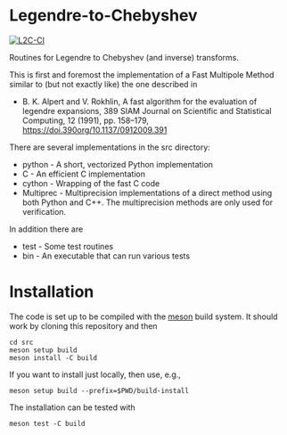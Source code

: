 # Legendre-to-Chebyshev

[![L2C-CI](https://github.com/spectralDNS/Legendre-to-Chebyshev/actions/workflows/l2c.yml/badge.svg)](https://github.com/spectralDNS/Legendre-to-Chebyshev/actions/workflows/l2c.yml)

Routines for Legendre to Chebyshev (and inverse) transforms.

This is first and foremost the implementation of a Fast Multipole Method similar to (but not exactly like) the one described in

  * B. K. Alpert and V. Rokhlin, A fast algorithm for the evaluation of legendre expansions, 389 SIAM Journal on Scientific and Statistical Computing, 12 (1991), pp. 158–179, https://doi.390org/10.1137/0912009.391

There are several implementations in the src directory:
  * python - A short, vectorized Python implementation
  * C - An efficient C implementation
  * cython - Wrapping of the fast C code
  * Multiprec - Multiprecision implementations of a direct method using both Python and C++. The multiprecision methods are only used for verification.

In addition there are
  * test - Some test routines
  * bin - An executable that can run various tests

# Installation
The code is set up to be compiled with the [meson](https://mesonbuild.com) build system. It should work by cloning this repository and then 

    cd src
    meson setup build 
    meson install -C build
  
If you want to install just locally, then use, e.g.,

    meson setup build --prefix=$PWD/build-install

The installation can be tested with

    meson test -C build
    
